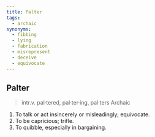 ```yaml
---
title: Palter
tags:
  - archaic
synonyms:
  - fibbing
  - lying
  - fabrication
  - misrepresent
  - deceive
  - equivocate
---
```


## Palter

> intr.v. pal·tered, pal·ter·ing, pal·ters Archaic

1. To talk or act insincerely or misleadingly; equivocate.
2. To be capricious; trifle.
3. To quibble, especially in bargaining.